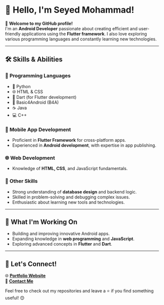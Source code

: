# 👋 Hello, I'm Seyed Mohammad!

🌟 **Welcome to my GitHub profile!**  
I'm an **Android Developer** passionate about creating efficient and user-friendly applications using the **Flutter framework**. I also love exploring various programming languages and constantly learning new technologies.  

---

## 🛠️ **Skills & Abilities**

### 🔧 **Programming Languages**
- 🐍 Python  
- 🌐 HTML & CSS  
- 📱 Dart (for Flutter development)  
- 🔢 Basic4Android (B4A)  
- ☕ Java  
- 💻 C++  

### 📱 **Mobile App Development**
- Proficient in **Flutter Framework** for cross-platform apps.  
- Experienced in **Android development**, with expertise in app publishing.  

### 🌐 **Web Development**
- Knowledge of **HTML, CSS**, and JavaScript fundamentals.  

### 🚀 **Other Skills**
- Strong understanding of **database design** and backend logic.  
- Skilled in problem-solving and debugging complex issues.  
- Enthusiastic about learning new tools and technologies.  

---

## 🎯 **What I'm Working On**
- Building and improving innovative Android apps.  
- Expanding knowledge in **web programming** and **JavaScript**.  
- Exploring advanced concepts in **Flutter** and **Dart**.  

---

## 🌟 **Let's Connect!**
🌐 **[Portfolio Website](#)**  
💬 **[Contact Me](mailto:Sayedmohammadsadat80@gmail.com)**  

Feel free to check out my repositories and leave a ⭐ if you find something useful! 😊
